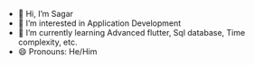 - 👋 Hi, I’m Sagar
- 👀 I’m interested in Application Development
- 🌱 I’m currently learning Advanced flutter, Sql database, Time complexity, etc.
- 😄 Pronouns: He/Him

<!---
sagarkalel-cropdata/sagarkalel-cropdata is a ✨ special ✨ repository because its `README.md` (this file) appears on your GitHub profile.
You can click the Preview link to take a look at your changes.
--->
